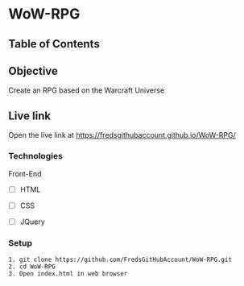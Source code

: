 # WoW-RPG

## Table of Contents 

## Objective 

Create an RPG based on the Warcraft Universe

## Live link
Open the live link at https://fredsgithubaccount.github.io/WoW-RPG/

### Technologies
Front-End
- [ ] HTML
- [ ] CSS
- [ ] JQuery



### Setup 
```
1. git clone https://github.com/FredsGitHubAccount/WoW-RPG.git
2. cd WoW-RPG
3. Open index.html in web browser

```
